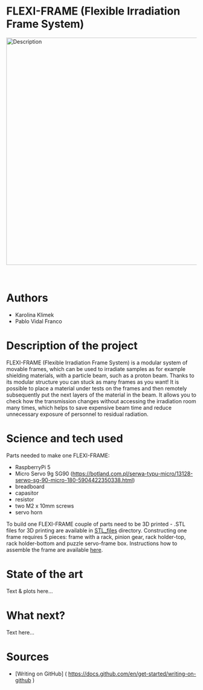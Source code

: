 # FLEXI-FRAME (Flexible Irradiation Frame System)
<p align="left">
    <img src="https://github.com/user-attachments/assets/2c6fbfe3-6d05-43a5-a77d-c1600c135f57" alt="Description" width="600">
</p>  <br />

# Authors 
- Karolina Klimek
- Pablo Vidal Franco 
# Description of the project 
FLEXI-FRAME (Flexible Irradiation Frame System) is a modular system of movable frames, which can be used to irradiate samples as for example shielding materials, with a particle beam, such as a proton beam. Thanks to its modular structure you can stuck as many frames as you want! It is possible to place a material under tests on the frames and then remotely subsequently put the next layers of the material in the beam. It allows you to check how the transmission changes without accessing the irradiation room many times, which helps to save expensive beam time and reduce unnecessary exposure of personnel to residual radiation. 
# Science and tech used 
Parts needed to make one FLEXI-FRAME: <br />
- RaspberryPi 5 <br />
- Micro Servo 9g SG90 (https://botland.com.pl/serwa-typu-micro/13128-serwo-sg-90-micro-180-5904422350338.html) <br />
- breadboard <br />
- capasitor <br />
- resistor <br />
- two M2 x 10mm screws <br />
- servo horn

To build one FLEXI-FRAME couple of parts need to be 3D printed - .STL files for 3D printing are available in [STL_files](./STL_files/) directory. Constructing one frame requires 5 pieces: frame with a rack, pinion gear, rack holder-top, rack holder-bottom and puzzle servo-frame box. Instructions how to assemble the frame are available [here](./How_to_assemble_a_frame.md).
# State of the art 
Text & plots here... 
# What next?
Text here... 
# Sources 
- [Writing on GitHub] ( https://docs.github.com/en/get-started/writing-on-github ) 
